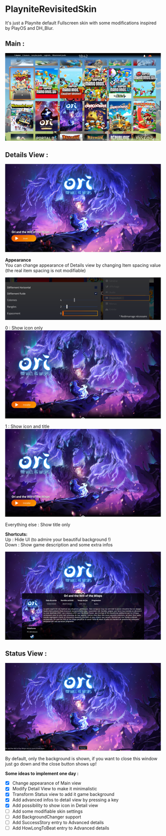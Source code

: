 # PlayniteRevisitedSkin
It's just a Playnite default Fullscreen skin with some modifications inspired by PlayOS and DH_Blur.

## Main :

![Main](https://raw.githubusercontent.com/ld892012/PlayniteRevisitedSkin/main/Media/Main.png)

## Details View :

![Detail](https://raw.githubusercontent.com/ld892012/PlayniteRevisitedSkin/main/Media/Detail.png)

**Appearance**\
You can change appearance of Details view by changing Item spacing value (the real item spacing is not modifiable)

![Settings](https://raw.githubusercontent.com/ld892012/PlayniteRevisitedSkin/main/Media/Options.png)

0 : Show icon only\
![IconOnly](https://raw.githubusercontent.com/ld892012/PlayniteRevisitedSkin/main/Media/0_Icon.png)

1 : Show icon and title\
![IconOnly](https://raw.githubusercontent.com/ld892012/PlayniteRevisitedSkin/main/Media/1_IconTitle.png)

Everything else : Show title only

**Shortcuts:**\
Up : Hide UI (to admire your beautiful background !)\
Down : Show game description and some extra infos

![Description](https://raw.githubusercontent.com/ld892012/PlayniteRevisitedSkin/main/Media/DetailDesc.png)
## Status View :

![Status](https://raw.githubusercontent.com/ld892012/PlayniteRevisitedSkin/main/Media/Status.png)

By default, only the background is shown, if you want to close this window just go down and the close button shows up!

**Some ideas to implement one day :**
- [x] Change appearance of Main view
- [x] Modify Detail View to make it minimalistic
- [x] Transform Status view to add it game background
- [x] Add advanced infos to detail view by pressing a key
- [x] Add possibility to show icon in Detail view
- [ ] Add some modifiable skin settings
- [ ] Add BackgroundChanger support
- [ ] Add SuccessStory entry to Advanced details
- [ ] Add HowLongToBeat entry to Advanced details
